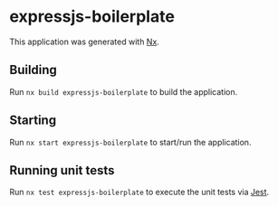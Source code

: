 # expressjs-boilerplate

This application was generated with [Nx](https://nx.dev).

## Building

Run `nx build expressjs-boilerplate` to build the application.

## Starting

Run `nx start expressjs-boilerplate` to start/run the application.

## Running unit tests

Run `nx test expressjs-boilerplate` to execute the unit tests via [Jest](https://jestjs.io).
